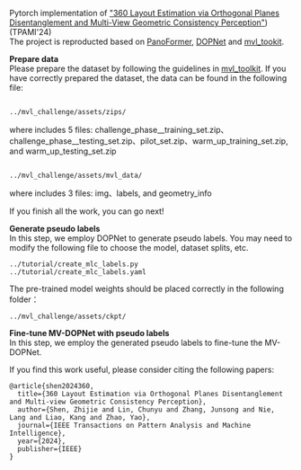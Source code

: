 Pytorch implementation of ["360 Layout Estimation via Orthogonal Planes Disentanglement and Multi-View Geometric Consistency Perception"](https://ieeexplore.ieee.org/stamp/stamp.jsp?arnumber=10634822)) (TPAMI'24)  
The project is reproducted based on [PanoFormer](https://github.com/zhijieshen-bjtu/PanoFormer), [DOPNet](https://github.com/zhijieshen-bjtu/DOPNet) and [mvl_tookit](https://github.com/mvlchallenge/mvl_toolkit).  

**Prepare data**  
Please prepare the dataset by following the guidelines in [mvl_toolkit](https://github.com/mvlchallenge/mvl_toolkit).  If you have correctly prepared the dataset, the data can be found in the following file:

```

../mvl_challenge/assets/zips/ 

```
where includes 5 files: challenge_phase__training_set.zip、challenge_phase__testing_set.zip、pilot_set.zip、warm_up_training_set.zip, and warm_up_testing_set.zip 

```

../mvl_challenge/assets/mvl_data/  
```

where includes 3 files: img、labels, and geometry_info 

If you finish all the work, you can go next!

**Generate pseudo labels**  
In this step, we employ DOPNet to generate pseudo labels. You may need to modify the following file to choose the model, dataset splits, etc.

```
../tutorial/create_mlc_labels.py
../tutorial/create_mlc_labels.yaml
```
The pre-trained model weights should be placed correctly in the following folder：
```
../mvl_challenge/assets/ckpt/
```

**Fine-tune MV-DOPNet with pseudo labels**  
In this step, we employ the generated pseudo labels to fine-tune the MV-DOPNet.

If you find this work useful, please consider citing the following papers:

```
@article{shen2024360,
  title={360 Layout Estimation via Orthogonal Planes Disentanglement and Multi-view Geometric Consistency Perception},
  author={Shen, Zhijie and Lin, Chunyu and Zhang, Junsong and Nie, Lang and Liao, Kang and Zhao, Yao},
  journal={IEEE Transactions on Pattern Analysis and Machine Intelligence},
  year={2024},
  publisher={IEEE}
}
```
